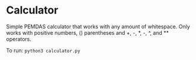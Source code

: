 # Calculator

Simple PEMDAS calculator that works with any amount of whitespace. Only works with positive numbers, () parentheses and +, -, *, -, ^, and ** operators.

To run:
```python3 calculator.py```
